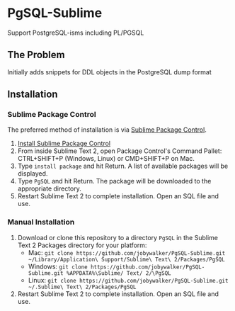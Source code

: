 # PgSQL-Sublime

Support PostgreSQL-isms including PL/PGSQL


## The Problem

Initially adds snippets for DDL objects in the PostgreSQL dump format


## Installation
### Sublime Package Control

The preferred method of installation is via [Sublime Package Control](http://wbond.net/sublime_packages/package_control).

1. [Install Sublime Package Control](http://wbond.net/sublime_packages/package_control/installation)
2. From inside Sublime Text 2, open Package Control's Command Pallet: CTRL+SHIFT+P (Windows, Linux) or CMD+SHIFT+P on Mac.
3. Type `install package` and hit Return. A list of available packages will be displayed.
4. Type `PgSQL` and hit Return. The package will be downloaded to the appropriate directory.
5. Restart Sublime Text 2 to complete installation. Open an SQL file and use.

### Manual Installation

1. Download or clone this repository to a directory `PgSQL` in the Sublime Text 2 Packages directory for your platform:
    * Mac: `git clone https://github.com/jobywalker/PgSQL-Sublime.git ~/Library/Application\ Support/Sublime\ Text\ 2/Packages/PgSQL`
    * Windows: `git clone https://github.com/jobywalker/PgSQL-Sublime.git %APPDATA%\Sublime/ Text/ 2/\PgSQL`
    * Linux: `git clone https://github.com/jobywalker/PgSQL-Sublime.git ~/.Sublime\ Text\ 2/Packages/PgSQL`
2. Restart Sublime Text 2 to complete installation. Open an SQL file and use.
